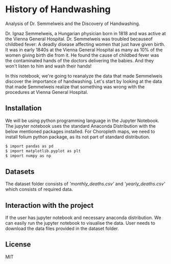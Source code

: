 # History of Handwashing
Analysis of Dr. Semmelweis and the Discovery of Handwashing. 

Dr. Ignaz Semmelweis, a Hungarian physician born in 1818 and was active at the Vienna General Hospital. Dr. Semmelweis was troubled becauseof childbed fever: A deadly disease affecting women that just have given birth. It was in early 1840s at the Vienna General Hospital as many as 10% of the women giving birth die from it. He found the cause of childbed fever was the contaminated hands of the doctors delivering the babies. And they won't listen to him and wash their hands!

In this notebook, we're going to reanalyze the data that made Semmelweis discover the importance of handwashing. Let's start by looking at the data that made Semmelweis realize that something was wrong with the procedures at Vienna General Hospital.


## Installation

We will be using python programming language in the Jupyter Notebook. The jupyter notebook uses the standard Anaconda Distribution with the below mentioned packages installed. For Choropleth maps, we need to install folium python package, as its not part of standard distribution. 

```sh
$ import pandas as pd
$ import matplotlib.pyplot as plt
$ import numpy as np

```

## Datasets

The dataset folder consists of _'monthly_deaths.csv'_ and _'yearly_deaths.csv'_ which consists of required data.


## Interaction with the project

If the user has jupyter notebook and necessary anaconda distribution. We can easily run the jupyter notebook to visualise the data. User needs to download the data files provided in the dataset folder.

## License
MIT
